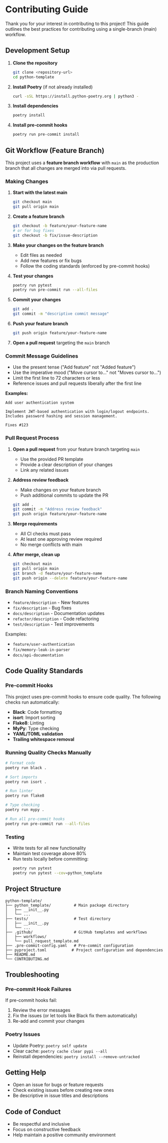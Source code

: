 # Contributing Guide

Thank you for your interest in contributing to this project! This guide outlines the best practices for contributing using a single-branch (main) workflow.

## Development Setup

1. **Clone the repository**
   ```bash
   git clone <repository-url>
   cd python-template
   ```

2. **Install Poetry** (if not already installed)
   ```bash
   curl -sSL https://install.python-poetry.org | python3 -
   ```

3. **Install dependencies**
   ```bash
   poetry install
   ```

4. **Install pre-commit hooks**
   ```bash
   poetry run pre-commit install
   ```

## Git Workflow (Feature Branch)

This project uses a **feature branch workflow** with `main` as the production branch that all changes are merged into via pull requests.

### Making Changes

1. **Start with the latest main**
   ```bash
   git checkout main
   git pull origin main
   ```

2. **Create a feature branch**
   ```bash
   git checkout -b feature/your-feature-name
   # or for bug fixes
   git checkout -b fix/issue-description
   ```

3. **Make your changes on the feature branch**
   - Edit files as needed
   - Add new features or fix bugs
   - Follow the coding standards (enforced by pre-commit hooks)

4. **Test your changes**
   ```bash
   poetry run pytest
   poetry run pre-commit run --all-files
   ```

5. **Commit your changes**
   ```bash
   git add .
   git commit -m "descriptive commit message"
   ```

6. **Push your feature branch**
   ```bash
   git push origin feature/your-feature-name
   ```

7. **Open a pull request** targeting the `main` branch

### Commit Message Guidelines

- Use the present tense ("Add feature" not "Added feature")
- Use the imperative mood ("Move cursor to..." not "Moves cursor to...")
- Limit the first line to 72 characters or less
- Reference issues and pull requests liberally after the first line

**Examples:**
```
Add user authentication system

Implement JWT-based authentication with login/logout endpoints.
Includes password hashing and session management.

Fixes #123
```

### Pull Request Process

1. **Open a pull request** from your feature branch targeting `main`
   - Use the provided PR template
   - Provide a clear description of your changes
   - Link any related issues

2. **Address review feedback**
   - Make changes on your feature branch
   - Push additional commits to update the PR
   ```bash
   git add .
   git commit -m "Address review feedback"
   git push origin feature/your-feature-name
   ```

3. **Merge requirements**
   - All CI checks must pass
   - At least one approving review required
   - No merge conflicts with main

4. **After merge, clean up**
   ```bash
   git checkout main
   git pull origin main
   git branch -d feature/your-feature-name
   git push origin --delete feature/your-feature-name
   ```

### Branch Naming Conventions

- `feature/description` - New features
- `fix/description` - Bug fixes
- `docs/description` - Documentation updates
- `refactor/description` - Code refactoring
- `test/description` - Test improvements

Examples:
- `feature/user-authentication`
- `fix/memory-leak-in-parser`
- `docs/api-documentation`

## Code Quality Standards

### Pre-commit Hooks
This project uses pre-commit hooks to ensure code quality. The following checks run automatically:

- **Black**: Code formatting
- **isort**: Import sorting
- **Flake8**: Linting
- **MyPy**: Type checking
- **YAML/TOML validation**
- **Trailing whitespace removal**

### Running Quality Checks Manually

```bash
# Format code
poetry run black .

# Sort imports
poetry run isort .

# Run linter
poetry run flake8

# Type checking
poetry run mypy .

# Run all pre-commit hooks
poetry run pre-commit run --all-files
```

### Testing

- Write tests for all new functionality
- Maintain test coverage above 80%
- Run tests locally before committing:
  ```bash
  poetry run pytest
  poetry run pytest --cov=python_template
  ```

## Project Structure

```
python-template/
├── python_template/          # Main package directory
│   ├── __init__.py
│   └── ...
├── tests/                    # Test directory
│   ├── __init__.py
│   └── ...
├── .github/                  # GitHub templates and workflows
│   ├── workflows/
│   └── pull_request_template.md
├── .pre-commit-config.yaml   # Pre-commit configuration
├── pyproject.toml           # Project configuration and dependencies
├── README.md
└── CONTRIBUTING.md
```

## Troubleshooting

### Pre-commit Hook Failures
If pre-commit hooks fail:
1. Review the error messages
2. Fix the issues (or let tools like Black fix them automatically)
3. Re-add and commit your changes

### Poetry Issues
- Update Poetry: `poetry self update`
- Clear cache: `poetry cache clear pypi --all`
- Reinstall dependencies: `poetry install --remove-untracked`

## Getting Help

- Open an issue for bugs or feature requests
- Check existing issues before creating new ones
- Be descriptive in issue titles and descriptions

## Code of Conduct

- Be respectful and inclusive
- Focus on constructive feedback
- Help maintain a positive community environment
